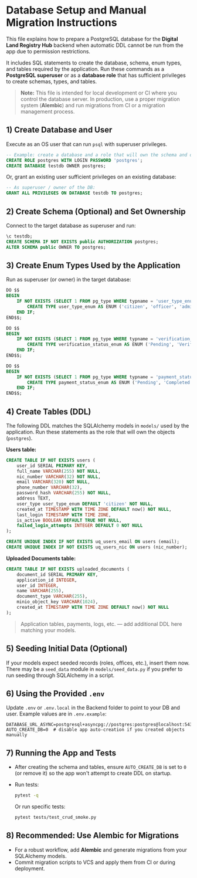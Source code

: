 # Database Setup and Manual Migration Instructions

This file explains how to prepare a PostgreSQL database for the **Digital Land Registry Hub** backend when automatic DDL cannot be run from the app due to permission restrictions.

It includes SQL statements to create the database, schema, enum types, and tables required by the application.
Run these commands as a **PostgreSQL superuser** or as a **database role** that has sufficient privileges to create schemas, types, and tables.

> **Note:** This file is intended for local development or CI where you control the database server.
> In production, use a proper migration system (**Alembic**) and run migrations from CI or a migration management process.

## 1) Create Database and User

Execute as an OS user that can run `psql` with superuser privileges.

```sql
-- Example: create a database and a role that will own the schema and objects
CREATE ROLE postgres WITH LOGIN PASSWORD 'postgres';
CREATE DATABASE testdb OWNER postgres;
```

Or, grant an existing user sufficient privileges on an existing database:

```sql
-- As superuser / owner of the DB:
GRANT ALL PRIVILEGES ON DATABASE testdb TO postgres;
```

## 2) Create Schema (Optional) and Set Ownership

Connect to the target database as superuser and run:

```sql
\c testdb;
CREATE SCHEMA IF NOT EXISTS public AUTHORIZATION postgres;
ALTER SCHEMA public OWNER TO postgres;
```

## 3) Create Enum Types Used by the Application

Run as superuser (or owner) in the target database:

```sql
DO $$
BEGIN
    IF NOT EXISTS (SELECT 1 FROM pg_type WHERE typname = 'user_type_enum') THEN
        CREATE TYPE user_type_enum AS ENUM ('citizen', 'officer', 'admin');
    END IF;
END$$;
```

```sql
DO $$
BEGIN
    IF NOT EXISTS (SELECT 1 FROM pg_type WHERE typname = 'verification_status_enum') THEN
        CREATE TYPE verification_status_enum AS ENUM ('Pending', 'Verified', 'Rejected');
    END IF;
END$$;
```

```sql
DO $$
BEGIN
    IF NOT EXISTS (SELECT 1 FROM pg_type WHERE typname = 'payment_status_enum') THEN
        CREATE TYPE payment_status_enum AS ENUM ('Pending', 'Completed', 'Failed', 'Refunded');
    END IF;
END$$;
```

## 4) Create Tables (DDL)

The following DDL matches the SQLAlchemy models in `models/` used by the application.
Run these statements as the role that will own the objects (`postgres`).

**Users table:**

```sql
CREATE TABLE IF NOT EXISTS users (
    user_id SERIAL PRIMARY KEY,
    full_name VARCHAR(255) NOT NULL,
    nic_number VARCHAR(32) NOT NULL,
    email VARCHAR(320) NOT NULL,
    phone_number VARCHAR(32),
    password_hash VARCHAR(255) NOT NULL,
    address TEXT,
    user_type user_type_enum DEFAULT 'citizen' NOT NULL,
    created_at TIMESTAMP WITH TIME ZONE DEFAULT now() NOT NULL,
    last_login TIMESTAMP WITH TIME ZONE,
    is_active BOOLEAN DEFAULT TRUE NOT NULL,
    failed_login_attempts INTEGER DEFAULT 0 NOT NULL
);

CREATE UNIQUE INDEX IF NOT EXISTS uq_users_email ON users (email);
CREATE UNIQUE INDEX IF NOT EXISTS uq_users_nic ON users (nic_number);
```

**Uploaded Documents table:**

```sql
CREATE TABLE IF NOT EXISTS uploaded_documents (
    document_id SERIAL PRIMARY KEY,
    application_id INTEGER,
    user_id INTEGER,
    name VARCHAR(255),
    document_type VARCHAR(255),
    minio_object_key VARCHAR(1024),
    created_at TIMESTAMP WITH TIME ZONE DEFAULT now() NOT NULL
);
```

> Application tables, payments, logs, etc. — add additional DDL here matching your models.

## 5) Seeding Initial Data (Optional)

If your models expect seeded records (roles, offices, etc.), insert them now.
There may be a `seed_data` module in `models/seed_data.py` if you prefer to run seeding through SQLAlchemy in a script.

## 6) Using the Provided `.env`

Update `.env` or `.env.local` in the Backend folder to point to your DB and user.
Example values are in `.env.example`:

```env
DATABASE_URL_ASYNC=postgresql+asyncpg://postgres:postgres@localhost:5432/testdb
AUTO_CREATE_DB=0  # disable app auto-creation if you created objects manually
```

## 7) Running the App and Tests

* After creating the schema and tables, ensure `AUTO_CREATE_DB` is set to `0` (or remove it) so the app won't attempt to create DDL on startup.
* Run tests:

  ```bash
  pytest -q
  ```

  Or run specific tests:

  ```bash
  pytest tests/test_crud_smoke.py
  ```

## 8) Recommended: Use Alembic for Migrations

* For a robust workflow, add **Alembic** and generate migrations from your SQLAlchemy models.
* Commit migration scripts to VCS and apply them from CI or during deployment.
